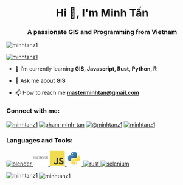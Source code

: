 <h1 align="center">Hi 👋, I'm Minh Tấn</h1>
<h3 align="center">A passionate GIS and Programming from Vietnam</h3>

<p align="left"> <img src="https://komarev.com/ghpvc/?username=minhtanz1&label=Profile%20views&color=0e75b6&style=flat-square" alt="minhtanz1" /> </p>

<p align="left"> <a href="https://github.com/ryo-ma/github-profile-trophy"><img src="https://github-profile-trophy.vercel.app/?username=minhtanz1" alt="minhtanz1" /></a> </p>

- 🌱 I’m currently learning **GIS, Javascript, Rust, Python, R**

- 💬 Ask me about **GIS**

- 📫 How to reach me **masterminhtan@gmail.com**

<h3 align="left">Connect with me:</h3>
<p align="left">
<a href="https://dev.to/minhtanz1" target="blank"><img align="center" src="https://raw.githubusercontent.com/rahuldkjain/github-profile-readme-generator/master/src/images/icons/Social/devto.svg" alt="minhtanz1" height="30" width="40" /></a>
<a href="https://linkedin.com/in/pham-minh-tan" target="blank"><img align="center" src="https://raw.githubusercontent.com/rahuldkjain/github-profile-readme-generator/master/src/images/icons/Social/linked-in-alt.svg" alt="pham-minh-tan" height="30" width="40" /></a>
<a href="https://medium.com/@minhtanz1" target="blank"><img align="center" src="https://raw.githubusercontent.com/rahuldkjain/github-profile-readme-generator/master/src/images/icons/Social/medium.svg" alt="@minhtanz1" height="30" width="40" /></a>
<a href="https://www.youtube.com/c/minhtanz1" target="blank"><img align="center" src="https://raw.githubusercontent.com/rahuldkjain/github-profile-readme-generator/master/src/images/icons/Social/youtube.svg" alt="minhtanz1" height="30" width="40" /></a>
</p>

<h3 align="left">Languages and Tools:</h3>
<p align="left"> <a href="https://www.blender.org/" target="_blank" rel="noreferrer"> <img src="https://download.blender.org/branding/community/blender_community_badge_white.svg" alt="blender" width="40" height="40"/> </a> <a href="https://expressjs.com" target="_blank" rel="noreferrer"> <img src="https://raw.githubusercontent.com/devicons/devicon/master/icons/express/express-original-wordmark.svg" alt="express" width="40" height="40"/> </a> <a href="https://developer.mozilla.org/en-US/docs/Web/JavaScript" target="_blank" rel="noreferrer"> <img src="https://raw.githubusercontent.com/devicons/devicon/master/icons/javascript/javascript-original.svg" alt="javascript" width="40" height="40"/> </a> <a href="https://www.python.org" target="_blank" rel="noreferrer"> <img src="https://raw.githubusercontent.com/devicons/devicon/master/icons/python/python-original.svg" alt="python" width="40" height="40"/> </a> <a href="https://www.rust-lang.org" target="_blank" rel="noreferrer"> <img src="https://www.svgrepo.com/show/376347/rust.svg" alt="rust" width="40" height="40"/> </a> <a href="https://www.selenium.dev" target="_blank" rel="noreferrer"> <img src="https://raw.githubusercontent.com/detain/svg-logos/780f25886640cef088af994181646db2f6b1a3f8/svg/selenium-logo.svg" alt="selenium" width="40" height="40"/> </a> </p>

<p><img align="left" src="https://github-readme-stats.vercel.app/api/top-langs?username=minhtanz1&show_icons=true&theme=gruvbox&locale=en&layout=compact" alt="minhtanz1" /></p>

<p>&nbsp;<img align="center" src="https://github-readme-stats.vercel.app/api?username=minhtanz1&show_icons=true&theme=gruvbox&locale=en" alt="minhtanz1" /></p>
